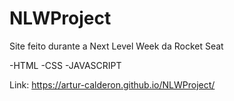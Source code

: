 # NLWProject

Site feito durante a Next Level Week da Rocket Seat

-HTML
-CSS
-JAVASCRIPT

Link: https://artur-calderon.github.io/NLWProject/
